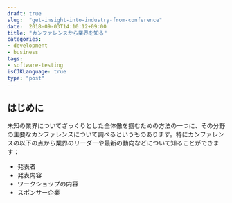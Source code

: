 ```yaml
---
draft: true
slug:  "get-insight-into-industry-from-conference"
date:  2018-09-03T14:10:12+09:00
title: "カンファレンスから業界を知る"
categories:
- development
- business
tags:
- software-testing
isCJKLanguage: true
type: "post"
---
```


## はじめに
未知の業界についてざっくりとした全体像を掴むための方法の一つに、その分野の主要なカンファレンスについて調べるというものあります。特にカンファレンスの以下の点から業界のリーダーや最新の動向などについて知ることができます：

- 発表者
- 発表内容
- ワークショップの内容
- スポンサー企業

